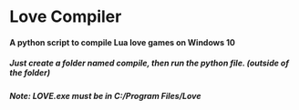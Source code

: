 # Love Compiler
#### A python script to compile Lua love games on Windows 10
##### Just create a folder named compile, then run the python file. (outside of the folder)
##### Note: LOVE.exe must be in C:/Program Files/Love
